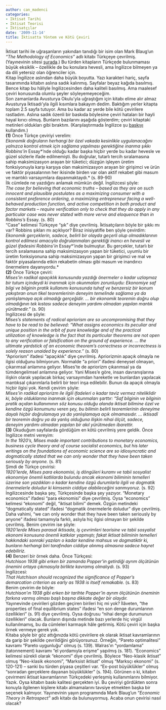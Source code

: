 ```yaml
---
author: can_madenci
categories:
- Iktisat Tarihi
- Iktisat Teorisi
- İktisatçılar
date: '2009-11-14'
title: İktisatta Yöntem ve Kötü Çeviri
---
```


İktisat tarihi ile uğraşanların yakından tanıdığı bir isim olan Mark Blaug’un *“The Methodology of Economics”* adlı kitabı Türkçeye çevrilmiş. (Yayınevinin sitesi [şurada](http://www.efilyayinevi.com/tr/urun/s/30/Iktisatta+Yontem/).) Bu türden kitapların Türkçede bulunmaması büyük eksiklik – özellikle de bu konulara hevesli, ama İngilizce bilmeyen ya da dili yetersiz olan öğrenciler için.  
Kitap İngilizce aslından daha büyük boyutta. Yazı karakteri hariç, sayfa tasarımında kitabın aslına sadık kalınmış. Sayfalar beyaz kağıda basılmış. Bence kitap bu hâliyle İngilizcesinden daha kaliteli basılmış. Ama maalesef çeviri konusunda olumlu şeyler söyleyemeyeceğim.  
Son zamanlarda Avusturya Okulu’yla uğraştığım için kitabı elime alır almaz Avusturya İktisadı’yla ilgili kısımlara bakayım dedim. Baktığım yerler kitapta toplam 2.5 sayfa tutuyor. Ama bu kadar az yerde bile kötü çevirilere rastladım. Aslına sadık özenli bir baskıda böylesine çeviri hataları bir hayli hayal kırıcı olmuş. Bunların bazılarını aşağıda gösterdim; çeviri kitaptaki metinleri oldukları gibi bıraktım. (Karşılaştırmada İngilizce şu [baskıyı](http://www.amazon.com/Methodology-Economics-Economists-Cambridge-Literature/dp/0521436788/ref=sr_1_2?ie=UTF8&s=books&qid=1258206064&sr=8-2) kullandım.)  
**(1)** Önce Türkçe çeviriyi verelim:  
*Ekonomik doğruların herhangi bir özel vakada kesinlikle uygulanacağını yalnızca kontrol etmek için sağlama yapılması gerektiğine inanma şıkkı Robbins’in* Essay*’nde olduğu kadar başka hiçbir yerde bu kadar hevesle ve güzel sözlerle ifade edilmemişti. Bu doğrular, tutarlı tercih sıralamasına sahip maksimizasyon arayan bir tüketici; düzgün işleyen üretim fonksiyonuyla karşı karşıya olan maksimizasyon arayan bir girişimci ve ürün ve faktör piyasalarının her ikisinde birden var olan aktif rekabet gibi masum ve mantıklı varsayımlara dayanmaktaydı.* (s. 89-90)  
İlk cümlede ne yazdığını anlamak mümkün değil. İngilizcesi şöyle:  
*The case for believing that economic truths – based as they are on such innocent and plausible postulates as a maximizing consumer with a consistent preference ordering, a maximizing entrepreneur facing a well-behaved production function, and active competition in both product and factor markets – require verification only to check that they do apply in any particular case was never stated with more verve and eloquence than in Robbins’s* Essay. (s. 80)  
“Case” kelimesi Türkçeye “şık” diye çevrilmiş. İktisatçıların böyle bir şıkkı mı var? Robbins şıkları mı açıklıyor? Biraz inisiyatifle ben şöyle çevirdim:  
*Ekonomik gerçeklerin, sadece, belirli bir olayda geçerli olup olmadıklarının kontrol edilmesi amacıyla doğrulanmaları gerektiği inancı en hevesli ve güzel ifadesini Robbins’in* Essay*’inde bulmuştur. Bu gerçekler, tutarlı bir tercih sıralamasına sahip maksimizasyon yapan bir tüketici, uyumlu bir üretim fonksiyonuna sahip maksimizasyon yapan bir girişimci ve mal ve faktör piyasalarında etkin rekabetin olması gibi masum ve inandırıcı önermelere dayanıyordu.*  
**(2)** Önce Türkçe çeviri:  
*Mises’in radikal apaçıklık konusunda yazdığı önermeler o kadar uzlaşmaz bir tutum içindeydi ki inanmak için okunmaları zorunluydu: Ekonomiye saf bilgi ve bilginin pratik kullanımı konusunda tuhaf ve benzersiz bir konum yakıştıran onun tikel teoremlerinin deneyim temelinde sağlama ya da yanlışlamaya açık olmadığı gerçeğidir. … bir ekonomik teoremin doğru olup olmadığının tek kıstası sadece deneyim yardımı olmadan yapılan mantık yürütmedir.”* (s. 90)  
İngilizcesi de şöyle:  
*Mises’s statements of radical apriorism are so uncompromising that they have to be read to be believed: “What assigns economics its peculiar and unique position in the orbit of pure knowledge and of the practical utilization of knowledge is the fact that its particular theorems are not open to any verification or falsification on the ground of experience. … the ultimate yardstick of an economic theorem’s correctness or incorrectness is solely reason unaided by experience.”* (s. 80)  
“Apriorism” ifadesi “apaçıklık” diye çevrilmiş. Apriorizmin apaçık olmayla ne ilgisi olduğunu bilmiyorum. Normalde “a priori” ifadesi deneysel olmayan, çıkarımsal anlamına geliyor. Mises’te de apriorizm çıkarımsal ya da tümdengelimsel anlamına geliyor. Yani Mises’e göre, insan davranışlarına ilişkin olarak yapılacak birkaç varsayımdan hareketle ve bunlardan yapılacak mantıksal çıkarımlarla belirli bir teori inşa edilebilir. Bunun da apaçık olmayla hiçbir ilgisi yok. Kendi çevirim şöyle:  
*Mises’in radikal apriorizm ile ilgili ifadeleri o kadar taviz vermez niteliklidir ki, böyle olduklarına inanmak için okunmaları şarttır: “Saf bilginin ve bilginin pratik açıdan kullanımının söz konusu olduğu alanda iktisat bilimine özel ve kendine özgü konumunu veren şey, bu bilimin belirli teoremlerinin deneyime dayalı hiçbir doğrulamaya ya da yanlışlamaya açık olmamasıdır. … iktisadî bir teoremin doğru ya da yanlış olduğuna ilişkin nihai ölçüt, sadece, deneyim yardımı olmadan yapılan bir akıl yürütmeden ibarettir.*  
**(3)** Okuduğum sayfalarda gördüğüm en kötü çevrilmiş yere geldik. Önce İngilizce metni vereyim:  
*In the 1920’s, Mises made important contributions to monetary economics, business cycle theory and of course socialist economics, but his later writings on the foundations of economic science are so idiosyncratic and dogmatically stated that we can only wonder that they have been taken seriously by anyone.* (s. 81)  
Şimdi de Türkçe çevirisi:  
*1920’lerde, Mises para ekonomisi, iş döngüleri kuramı ve tabii sosyalist ekonomiye önemli katlılarda bulundu ancak ekonomi biliminin temelleri üzerine son yazdıkları o kadar kendine özgü durumlarla ilgili ve dogmatik önermelerle doludur ki kimsenin ciddiye alabileceğini sanmıyoruz.* (s. 92)  
İngilizcesinde başka şey, Türkçesinde başka şey yazıyor. “Monetary economics” ifadesi “para ekonomisi” diye çevrilmiş. Oysa “economics” kelimesi “ekonomi” değil, “iktisat bilimi” demek. Özgün metindeki “dogmatically stated” ifadesi “dogmatik önermelerle doludur” diye çevrilmiş. Daha vahimi, “we can only wonder that they have been taken seriously by anyone” ifadesi tamamıyla farklı, aslıyla hiç ilgisi olmayan bir şekilde çevrilmiş. Benim çevirim ise şöyle:  
*1920’lerde Mises parasal iktisada, iş çevrimleri teorisine ve tabii sosyalist ekonomi konusuna önemli katkılar yapmıştı; fakat iktisat biliminin temelleri hakkındaki sonraki yazıları o kadar kendine mahsus ve dogmatiktir ki, bunların herhangi biri tarafından ciddiye alınmış olmasına sadece hayret edebiliriz.*  
**(4)** Benzeri bir örnek daha. Önce Türkçesi:  
*Hutchison 1938 gibi erken bir zamanda Popper’in getirdiği ayrım ölçütünün önemini ortaya çıkmasıyla birlikte kavramış olmalıydı.* (s. 93)  
İngilizcesi:  
*That Hutchison should recognized the significance of Popper’s demarcation criterion as early as 1938 is itself remakable.* (s. 83)  
Benim çevirim de böyle:  
*Hutchison’ın 1938 gibi erken bir tarihte Popper’in ayrım ölçütünün öneminin farkına varmış olması başlı başına dikkate değer bir olaydır.*  
Yayınevinde çevirileri gözden geçiren birileri hiç mi yok? İlâveten, “the properties of final equilibrium states” ifadesi “en son denge durumlarının özellikleri” (s. 91) diye çevrilmiş. Oysa doğrusu “nihai denge durumunun özellikleri” olacak. Bunların dışında metinde bazı yerlerde hiç virgül kullanılmamış, bu da cümleleri karmaşık hâle getirmiş. Kötü çeviri için başka örnek vermeye gerek yok.  
Kitaba şöyle bir göz attığınızda kötü çevirilere ek olarak iktisat kavramlarının da garip bir şekilde çevrildiğini görüyorsunuz. Örneğin, “Pareto optimalitesi” kavramı “Pareto uygunluğu” olmuş (s. 139). Walras’ın “yordamlama” (tatonnement) kavramı “el yordamıyla erişme” yapılmış (s. 181). “Economics” kelimesi sürekli olarak “ekonomi” diye çevrilmiş. Böylece “Neo-klasik iktisat” olmuş “Neo-klasik ekonomi”, “Marksist iktisat” olmuş “Marksçı ekonomi” (s. 120-121) – sanki bu türden piyasa çeşitleri var. “Ex-post büyüklükler” olmuş “sonradan gerçeklere dayanan büyüklükler” (s. 194). Görünen o ki, kitabın çevirmeni iktisat kavramlarının Türkçedeki yerleşmiş kullanımlarını bilmiyor.  
Yazık. Oysa kitabın baskı kalitesi gerçekten iyi. Bu çeviriyi gördükten sonra konuyla ilgilenen kişilere kitabı almamalarını tavsiye etmekten başka bir seçenek kalmıyor. Yayınevinin yayın programında Mark Blaug’un *“Economic Theory in Retrospect”* adlı kitabı da bulunuyormuş. Acaba onun çevirisi nasıl olacak?